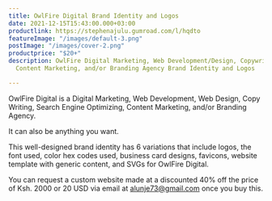 ```yaml
---
title: OwlFire Digital Brand Identity and Logos
date: 2021-12-15T15:43:00.000+03:00
productlink: https://stephenajulu.gumroad.com/l/hqdto
featureImage: "/images/default-3.png"
postImage: "/images/cover-2.png"
productprice: "$20+"
description: OwlFire Digital Marketing, Web Development/Design, Copywriting, SEO,
  Content Marketing, and/or Branding Agency Brand Identity and Logos

---
```

OwlFire Digital is a Digital Marketing, Web Development, Web Design, Copy Writing, Search Engine Optimizing, Content Marketing, and/or Branding Agency.

It can also be anything you want.

This well-designed brand identity has 6 variations that include logos, the font used, color hex codes used, business card designs, favicons, website template with generic content, and SVGs for OwlFire Digital.

You can request a custom website made at a discounted 40% off the price of Ksh. 2000 or 20 USD via email at [alunje73@gmail.com](alunje73@gmail.com) once you buy this.